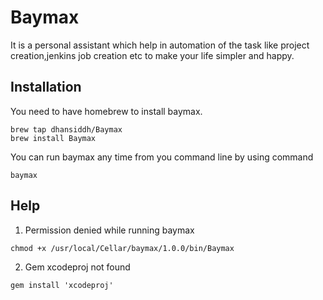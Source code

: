 # Baymax

It is a personal assistant which help in automation of the task like project creation,jenkins job creation etc to make your life simpler and happy.

## Installation

You need to have homebrew to install baymax.

```
brew tap dhansiddh/Baymax
brew install Baymax
```
You can run baymax any time from you command line by using command
```
baymax
````

## Help

1. Permission denied while running baymax
```
chmod +x /usr/local/Cellar/baymax/1.0.0/bin/Baymax
```
2. Gem xcodeproj not found
```
gem install 'xcodeproj'
```

